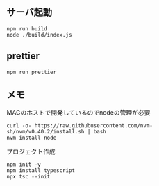 ## サーバ起動

```
npm run build
node ./build/index.js
```

## prettier
```
npm run prettier
```

## メモ
MACのホストで開発しているのでnodeの管理が必要
```
curl -o- https://raw.githubusercontent.com/nvm-sh/nvm/v0.40.2/install.sh | bash
nvm install node
```

プロジェクト作成
```
npm init -y
npm install typescript
npx tsc --init
```